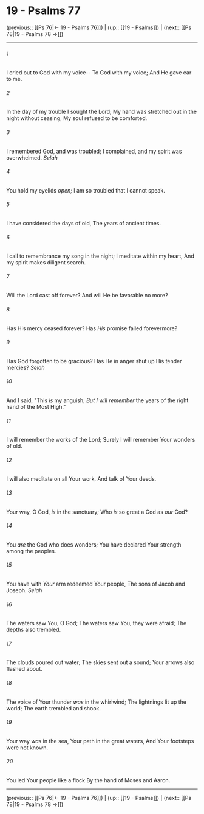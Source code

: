 # 19 - Psalms 77

(previous:: [[Ps 76|← 19 - Psalms 76]]) | (up:: [[19 - Psalms]]) | (next:: [[Ps 78|19 - Psalms 78 →]])

***


###### 1 
I cried out to God with my voice-- To God with my voice; And He gave ear to me. 

###### 2 
In the day of my trouble I sought the Lord; My hand was stretched out in the night without ceasing; My soul refused to be comforted. 

###### 3 
I remembered God, and was troubled; I complained, and my spirit was overwhelmed. _Selah_ 

###### 4 
You hold my eyelids _open;_ I am so troubled that I cannot speak. 

###### 5 
I have considered the days of old, The years of ancient times. 

###### 6 
I call to remembrance my song in the night; I meditate within my heart, And my spirit makes diligent search. 

###### 7 
Will the Lord cast off forever? And will He be favorable no more? 

###### 8 
Has His mercy ceased forever? Has _His_ promise failed forevermore? 

###### 9 
Has God forgotten to be gracious? Has He in anger shut up His tender mercies? _Selah_ 

###### 10 
And I said, "This _is_ my anguish; _But I will remember_ the years of the right hand of the Most High." 

###### 11 
I will remember the works of the Lord; Surely I will remember Your wonders of old. 

###### 12 
I will also meditate on all Your work, And talk of Your deeds. 

###### 13 
Your way, O God, _is_ in the sanctuary; Who _is_ so great a God as _our_ God? 

###### 14 
You _are_ the God who does wonders; You have declared Your strength among the peoples. 

###### 15 
You have with _Your_ arm redeemed Your people, The sons of Jacob and Joseph. _Selah_ 

###### 16 
The waters saw You, O God; The waters saw You, they were afraid; The depths also trembled. 

###### 17 
The clouds poured out water; The skies sent out a sound; Your arrows also flashed about. 

###### 18 
The voice of Your thunder _was_ in the whirlwind; The lightnings lit up the world; The earth trembled and shook. 

###### 19 
Your way _was_ in the sea, Your path in the great waters, And Your footsteps were not known. 

###### 20 
You led Your people like a flock By the hand of Moses and Aaron.

***

(previous:: [[Ps 76|← 19 - Psalms 76]]) | (up:: [[19 - Psalms]]) | (next:: [[Ps 78|19 - Psalms 78 →]])
